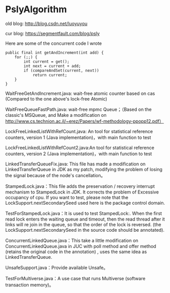 # PslyAlgorithm
old blog: http://blog.csdn.net/luoyuyou

cur blog: https://segmentfault.com/blog/psly

Here are some of the concurrent code I wrote

    public final int getAndIncrement(int add) {
        for (;;) {
            int current = get();
            int next = current + add;
            if (compareAndSet(current, next))
                return current;
        }
    }
WaitFreeGetAndIncrement.java: wait-free atomic counter based on cas (Compared to the one above's lock-free Atomic)

WaitFreeQueueFastPath.java: wait-free mpmc Queue；（Based on the classic's MSQueue, and Make a modification on http://www.cs.technion.ac.il/~erez/Papers/wf-methodology-ppopp12.pdf）

LockFreeLinkedListWithRefCount.java: An tool for statistical reference counters, version 1 (Java implementation)，with main function to test

LockFreeLinkedListWithRefCount2.java:An tool for statistical reference counters, version 2 (Java implementation)，with main function to test

LinkedTransferQueueFix.java: This file has made a modification on LinkedTransferQueue in JDK as my patch, modifying the problem of losing the signal because of the node's cancellation。

StampedLock.java：This file adds the preservation / recovery interrupt mechanism to StampedLock in JDK. It corrects the problem of Excessive occupancy of cpu. If you want to test, please note that the LockSupport.nextSecondarySeed used here is the package control domain.

TestForStampedLock.java：It is used to test StampedLock:. When the first read lock enters the waiting queue and timeout, then the read thread after it links will re join in the queue, so that the order of the lock is reversed. (the LockSupport.nextSecondarySeed in the source code should be annotated).

ConcurrentLinkedQueue.java：This take a little modification on ConcurrentLinkedQueue.java in JUC with poll method and offer method (retains the original code in the annotation) , uses the same idea as LinkedTransferQueue.

UnsafeSupport.java：Provide available Unsafe。

TestForMultiverse.java：A use case that runs Multiverse (software transaction memory)。


